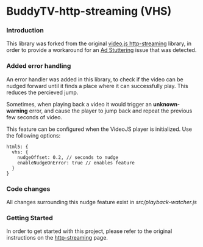 # BuddyTV-http-streaming (VHS)

### Introduction
This library was forked from the original [video.js http-streaming](https://github.com/videojs/http-streaming) library, in order to provide a workaround for an [Ad Stuttering](https://vizio-sc.atlassian.net/browse/SCS-22226) issue that was detected.

### Added error handling
An error handler was added in this library, to check if the video can be nudged forward until it finds a place where it can successfully play. This reduces the percieved jump.

Sometimes, when playing back a video it would trigger an **unknown-warning** error, and cause the player to jump back and repeat the previous few seconds of video.

This feature can be configured when the VideoJS player is initialized. Use the following options:

```
html5: {
  vhs: {
    nudgeOffset: 0.2, // seconds to nudge
    enableNudgeOnError: true // enables feature
  }
}
```

### Code changes
All changes surrounding this nudge feature exist in *src/playback-watcher.js*


### Getting Started
In order to get started with this project, please refer to the original instructions on the [http-streaming](https://github.com/videojs/http-streaming) page.


